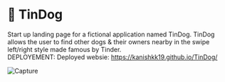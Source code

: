 # 🐶 TinDog <br />
Start up landing page for a fictional application named TinDog. TinDog allows the user to find other dogs & their owners nearby in the swipe left/right style made famous by Tinder. <br />
DEPLOYEMENT:
Deployed websie: https://kanishkk19.github.io/TinDog/ <br />

![Capture](https://user-images.githubusercontent.com/90362538/187625242-504c3580-647b-4986-bfdd-0e9c249241e5.png) 



